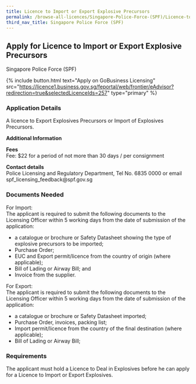 ```yaml
---
title: Licence to Import or Export Explosive Precursors
permalink: /browse-all-licences/Singapore-Police-Force-(SPF)/Licence-to-Import-or-Export-Explosive-Precursors
third_nav_title: Singapore Police Force (SPF)
---
```


## Apply for Licence to Import or Export Explosive Precursors

Singapore Police Force (SPF)

{% include button.html text="Apply on GoBusiness Licensing" src="https://licence1.business.gov.sg/feportal/web/frontier/eAdvisor?redirection=true&selectedLicenceIds=257" type="primary" %}

<H3>Application Details</H3>

<p>A licence to Export Explosives Precursors or Import of Explosives Precursors.</p>

<strong>Additional Information</strong>

<p><strong>Fees</strong><br> Fee: $22 for a period of not more than 30 days / per consignment</p> <p><strong>Contact details</strong><br>Police Licensing and Regulatory Department, Tel No. 6835 0000 or email spf_licensing_feedback@spf.gov.sg</p>

<H3>Documents Needed</H3>

<p>For Import:<br />The applicant is required to submit the following documents to the Licensing Officer within 5 working days from the date of submission of the application:</p>
<ul>
<li>a catalogue or brochure or Safety Datasheet showing the type of explosive precursors to be imported;</li>
<li>Purchase Order;</li>
<li>EUC and Export permit/licence from the country of origin (where applicable);</li>
<li>Bill of Lading or Airway Bill; and</li>
<li>Invoice from the supplier.</li>
</ul>
<p>For Export:<br />The applicant is required to submit the following documents to the Licensing Officer within 5 working days from the date of submission of the application:</p>
<ul>
<li>a catalogue or brochure or Safety Datasheet imported;</li>
<li>Purchase Order, invoices, packing list;</li>
<li>Import permit/licence from the country of the final destination (where applicable);</li>
<li>Bill of Lading or Airway Bill;</li>
</ul>

<H3>Requirements</H3>

<p>The applicant must hold a Licence to Deal in Explosives before he can apply for a Licence to Import or Export Explosives.</p>

